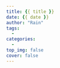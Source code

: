 ```yaml
---
title: {{ title }}
date: {{ date }}
author: "Rain"
tags: 
  - 
categories:
  - 
top_img: false
cover: false
---
```

